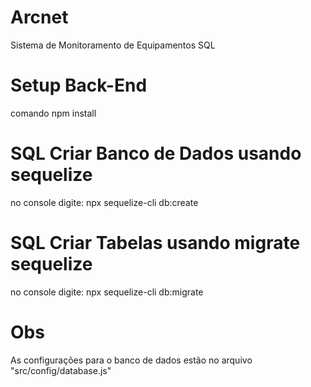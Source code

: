 # Arcnet
Sistema de Monitoramento de Equipamentos
SQL


# Setup Back-End
comando npm install

# SQL Criar Banco de Dados usando sequelize
no console digite:  npx sequelize-cli db:create

# SQL Criar Tabelas usando migrate sequelize
no console digite:   npx sequelize-cli db:migrate

# Obs
As configurações para o banco de dados estão no arquivo "src/config/database.js"
